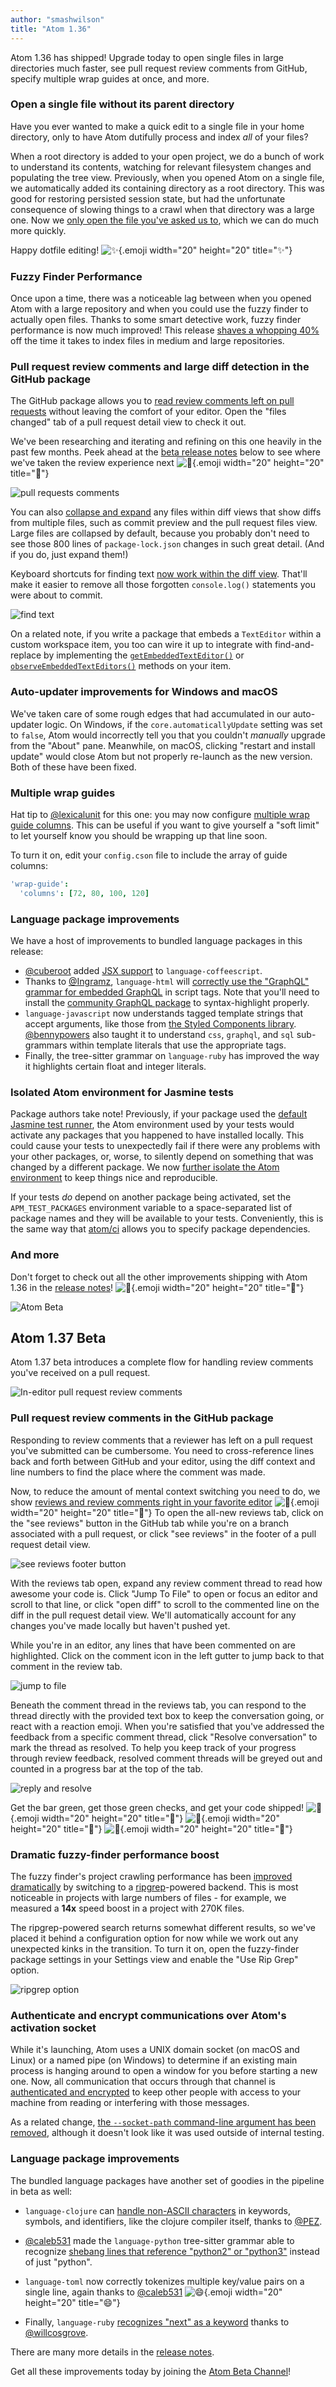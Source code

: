 ```yaml
---
author: "smashwilson"
title: "Atom 1.36"
---
```


Atom 1.36 has shipped! Upgrade today to open single files in large directories much faster, see pull request review comments from GitHub, specify multiple wrap guides at once, and more.

<!--more-->

### Open a single file without its parent directory

Have you ever wanted to make a quick edit to a single file in your home directory, only to have Atom dutifully process and index _all_ of your files?

When a root directory is added to your open project, we do a bunch of work to understand its contents, watching for relevant filesystem changes and populating the tree view. Previously, when you opened Atom on a single file, we automatically added its containing directory as a root directory. This was good for restoring persisted session state, but had the unfortunate consequence of slowing things to a crawl when that directory was a large one. Now we [only open the file you've asked us to](https://github.com/atom/atom/pull/18608), which we can do much more quickly.

Happy dotfile editing! ![:sparkles:](https://github.githubassets.com/images/icons/emoji/unicode/2728.png){.emoji width="20" height="20" title=":sparkles:"}

### Fuzzy Finder Performance

Once upon a time, there was a noticeable lag between when you opened Atom with a large repository and when you could use the fuzzy finder to actually open files. Thanks to some smart detective work, fuzzy finder performance is now much improved! This release [shaves a whopping 40%](https://github.com/atom/fuzzy-finder/pull/366) off the time it takes to index files in medium and large repositories.

### Pull request review comments and large diff detection in the GitHub package

The GitHub package allows you to [read review comments left on pull requests](https://github.com/atom/github/pull/1856) without leaving the comfort of your editor. Open the "files changed" tab of a pull request detail view to check it out.

We've been researching and iterating and refining on this one heavily in the past few months. Peek ahead at the [beta release notes](#atom-137-beta) below to see where we've taken the review experience next ![:eyes:](https://github.githubassets.com/images/icons/emoji/unicode/1f440.png){.emoji width="20" height="20" title=":eyes:"}

![pull requests comments](/assets/images/user-images.githubusercontent.com/378023/52465966-f32de880-2bc3-11e9-8de5-2d93dd42920c.png)

You can also [collapse and expand](https://github.com/atom/github/pull/1913) any files within diff views that show diffs from multiple files, such as commit preview and the pull request files view. Large files are collapsed by default, because you probably don't need to see those 800 lines of `package-lock.json` changes in such great detail. (And if you do, just expand them!)

Keyboard shortcuts for finding text [now work within the diff view](https://github.com/atom/github/pull/1922). That'll make it easier to remove all those forgotten `console.log()` statements you were about to commit.

![find text](/assets/images/user-images.githubusercontent.com/378023/52465967-f3c67f00-2bc3-11e9-80d7-336c77c27b12.gif)

On a related note, if you write a package that embeds a `TextEditor` within a custom workspace item, you too can wire it up to integrate with find-and-replace by implementing the [`getEmbeddedTextEditor()`](https://github.com/atom/find-and-replace/pull/1068) or [`observeEmbeddedTextEditors()`](https://github.com/atom/find-and-replace/pull/1069) methods on your item.

### Auto-updater improvements for Windows and macOS

We've taken care of some rough edges that had accumulated in our auto-updater logic. On Windows, if the `core.automaticallyUpdate` setting was set to `false`, Atom would incorrectly tell you that you couldn't _manually_ upgrade from the "About" pane. Meanwhile, on macOS, clicking "restart and install update" would close Atom but not properly re-launch as the new version. Both of these have been fixed.

### Multiple wrap guides

Hat tip to [@lexicalunit](https://github.com/lexicalunit) for this one: you may now configure [multiple wrap guide columns](https://github.com/atom/wrap-guide/pull/56). This can be useful if you want to give yourself a "soft limit" to let yourself know you should be wrapping up that line soon.

To turn it on, edit your `config.cson` file to include the array of guide columns:

```coffee
'wrap-guide':
  'columns': [72, 80, 100, 120]
```

### Language package improvements

We have a host of improvements to bundled language packages in this release:

- [@cuberoot](https://github.com/cuberoot) added [JSX support](https://github.com/atom/language-coffee-script/pull/172) to `language-coffeescript`.
- Thanks to [@Ingramz](https://github.com/Ingramz), `language-html` will [correctly use the "GraphQL" grammar for embedded GraphQL](https://github.com/atom/language-html/pull/221) in script tags. Note that you'll need to install the [community GraphQL package](https://atom.io/packages/language-graphql) to syntax-highlight properly.
- `language-javascript` now understands tagged template strings that accept arguments, like those from [the Styled Components library](https://www.styled-components.com/). [@bennypowers](https://github.com/bennypowers) also taught it to understand `css`, `graphql`, and `sql` sub-grammars within template literals that use the appropriate tags.
- Finally, the tree-sitter grammar on `language-ruby` has improved the way it highlights certain float and integer literals.

### Isolated Atom environment for Jasmine tests

Package authors take note! Previously, if your package used the [default Jasmine test runner](https://flight-manual.atom.io/hacking-atom/sections/writing-specs/), the Atom environment used by your tests would activate any packages that you happened to have installed locally. This could cause your tests to unexpectedly fail if there were any problems with your other packages, or, worse, to silently depend on something that was changed by a different package. We now [further isolate the Atom environment](https://github.com/atom/atom/pull/18801) to keep things nice and reproducible.

If your tests _do_ depend on another package being activated, set the `APM_TEST_PACKAGES` environment variable to a space-separated list of package names and they will be available to your tests. Conveniently, this is the same way that [atom/ci](https://github.com/atom/ci#how-do-i-install-other-atom-packages-that-my-package-build-depends-on) allows you to specify package dependencies.

<!-- end of stable changes -->

### And more

Don't forget to check out all the other improvements shipping with Atom 1.36 in the [release notes](https://github.com/atom/atom/releases/tag/v1.36.0)! ![:memo:](https://github.githubassets.com/images/icons/emoji/unicode/1f4dd.png){.emoji width="20" height="20" title=":memo:"}

![Atom Beta](/assets/images/blog.atom.io/img/release-beta.png)

## Atom 1.37 Beta

Atom 1.37 beta introduces a complete flow for handling review comments you've received on a pull request.

![In-editor pull request review comments](/assets/images/user-images.githubusercontent.com/6842965/55832018-8a3ef000-5ae2-11e9-9256-54199f38082a.png)

### Pull request review comments in the GitHub package

Responding to review comments that a reviewer has left on a pull request you've submitted can be cumbersome. You need to cross-reference lines back and forth between GitHub and your editor, using the diff context and line numbers to find the place where the comment was made.

Now, to reduce the amount of mental context switching you need to do, we show [reviews and review comments right in your favorite editor](https://github.com/atom/github/pull/1995) ![:tada:](https://github.githubassets.com/images/icons/emoji/unicode/1f389.png){.emoji width="20" height="20" title=":tada:"} To open the all-new reviews tab, click on the "see reviews" button in the GitHub tab while you're on a branch associated with a pull request, or click "see reviews" in the footer of a pull request detail view.

![see reviews footer button](/assets/images/user-images.githubusercontent.com/17565/55828904-70e67580-5adb-11e9-8923-7df4178433ee.png)

With the reviews tab open, expand any review comment thread to read how awesome your code is. Click "Jump To File" to open or focus an editor and scroll to that line, or click "open diff" to scroll to the commented line on the diff in the pull request detail view. We'll automatically account for any changes you've made locally but haven't pushed yet.

While you're in an editor, any lines that have been commented on are highlighted. Click on the comment icon in the left gutter to jump back to that comment in the review tab.

![jump to file](/assets/images/user-images.githubusercontent.com/17565/55828621-d25a1480-5ada-11e9-9994-e84c5674b2ec.png)

Beneath the comment thread in the reviews tab, you can respond to the thread directly with the provided text box to keep the conversation going, or react with a reaction emoji. When you're satisfied that you've addressed the feedback from a specific comment thread, click "Resolve conversation" to mark the thread as resolved. To help you keep track of your progress through review feedback, resolved comment threads will be greyed out and counted in a progress bar at the top of the tab.

![reply and resolve](/assets/images/user-images.githubusercontent.com/7910250/55824306-77afc100-5ab8-11e9-8d5b-d5d7a7f50282.gif)

Get the bar green, get those green checks, and get your code shipped! ![:rocket:](https://github.githubassets.com/images/icons/emoji/unicode/1f680.png){.emoji width="20" height="20" title=":rocket:"} ![:rocket:](https://github.githubassets.com/images/icons/emoji/unicode/1f680.png){.emoji width="20" height="20" title=":rocket:"} ![:rocket:](https://github.githubassets.com/images/icons/emoji/unicode/1f680.png){.emoji width="20" height="20" title=":rocket:"}

### Dramatic fuzzy-finder performance boost

The fuzzy finder's project crawling performance has been [improved dramatically](https://github.com/atom/fuzzy-finder/pull/369) by switching to a [ripgrep](https://github.com/BurntSushi/ripgrep)-powered backend. This is most noticeable in projects with large numbers of files - for example, we measured a **14x** speed boost in a project with 270K files.

The ripgrep-powered search returns somewhat different results, so we've placed it behind a configuration option for now while we work out any unexpected kinks in the transition. To turn it on, open the fuzzy-finder package settings in your Settings view and enable the "Use Rip Grep" option.

![ripgrep option](/assets/images/user-images.githubusercontent.com/17565/55829735-63ca8600-5add-11e9-98e9-b52d3caf471f.png)

### Authenticate and encrypt communications over Atom's activation socket

While it's launching, Atom uses a UNIX domain socket (on macOS and Linux) or a named pipe (on Windows) to determine if an existing main process is hanging around to open a window for you before starting a new one. Now, all communication that occurs through that channel is [authenticated and encrypted](https://github.com/atom/atom/pull/19109) to keep other people with access to your machine from reading or interfering with those messages.

As a related change, [the `--socket-path` command-line argument has been removed](https://github.com/atom/atom/pull/19103), although it doesn't look like it was used outside of internal testing.

### Language package improvements

The bundled language packages have another set of goodies in the pipeline in beta as well:

- `language-clojure` can [handle non-ASCII characters](https://github.com/atom/language-clojure/pull/82) in keywords, symbols, and identifiers, like the clojure compiler itself, thanks to [@PEZ](https://github.com/PEZ).
- [@caleb531](https://github.com/caleb531) made the `language-python` tree-sitter grammar able to recognize [shebang lines that reference "python2" or "python3"](https://github.com/atom/language-python/pull/296) instead of just "python".
- `language-toml` now correctly tokenizes multiple key/value pairs on a single line, again thanks to [@caleb531](https://github.com/caleb531) ![:smile:](https://github.githubassets.com/images/icons/emoji/unicode/1f604.png){.emoji width="20" height="20" title=":smile:"}

- Finally, `language-ruby` [recognizes "next" as a keyword](https://github.com/atom/language-ruby/pull/262) thanks to [@willcosgrove](https://github.com/willcosgrove).

<!-- end of beta changes -->

There are many more details in the [release notes](https://github.com/atom/atom/releases/tag/v1.37.0-beta0).

Get all these improvements today by joining the [Atom Beta Channel](https://atom.io/beta)!
